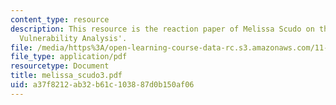 ```yaml
---
content_type: resource
description: This resource is the reaction paper of Melissa Scudo on the topic 'Community
  Vulnerability Analysis'.
file: /media/https%3A/open-learning-course-data-rc.s3.amazonaws.com/11-941-disaster-vulnerability-and-resilience-spring-2005/a37f8212ab32b61c103887d0b150af06_melissa_scudo3.pdf
file_type: application/pdf
resourcetype: Document
title: melissa_scudo3.pdf
uid: a37f8212-ab32-b61c-1038-87d0b150af06
---
```

